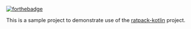
[![forthebadge](https://forthebadge.com/images/badges/makes-people-smile.svg)](https://forthebadge.com)

This is a sample project to demonstrate use of the [ratpack-kotlin](https://github.com/drmaas/ratpack-kotlin) project.
